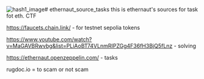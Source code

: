![hash1_image](https://github.com/sammorozov/ethernaut_source_tasks/assets/109150200/3de04591-2f74-40f5-8082-1b54a9a8a39b)# ethernaut_source_tasks
this is ethernaut's sources for task fot eth. CTF


https://faucets.chain.link/ - for testnet sepolia tokens


https://www.youtube.com/watch?v=MaGAVBRwvbg&list=PLiAoBT74VLnmRIPZGg4F36fH3BjQ5fLnz - solving


https://ethernaut.openzeppelin.com/ - tasks


rugdoc.io = to scam or not scam
